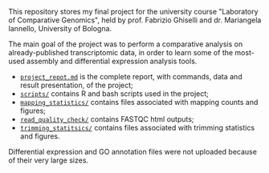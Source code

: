 This repository stores my final project for the university course "Laboratory of Comparative Genomics", held by prof. Fabrizio Ghiselli and dr. Mariangela Iannello, University of Bologna.

The main goal of the project was to perform a comparative analysis on already-published transcriptomic data, in order to learn some of the most-used assembly and differential expression analysis tools.

* [<code>project_repot.md</code>](./project_report.md) is the complete report, with commands, data and result presentation, of the project;
* [<code>scripts/</code>](./scripts/) contains R and bash scripts used in the project;
* [<code>mapping_statistics/</code>](./mapping_statistics/) contains files associated with mapping counts and figures;
* [<code>read_quality_check/</code>](./read_quality_check/) contains FASTQC html outputs;
* [<code>trimming_statitsics/</code>](./trimming_statitsics/) contains files associated with trimming statistics and figures.

Differential expression and GO annotation files were not uploaded because of their very large sizes.
